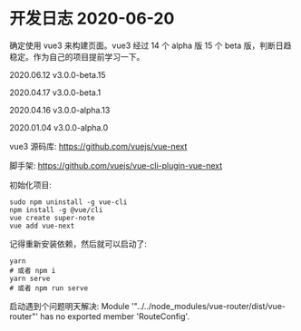 # 开发日志 2020-06-20

确定使用 vue3 来构建页面。vue3 经过 14 个 alpha 版 15 个 beta 版，判断日趋稳定。作为自己的项目提前学习一下。

2020.06.12 v3.0.0-beta.15

2020.04.17 v3.0.0-beta.1

2020.04.16 v3.0.0-alpha.13

2020.01.04 v3.0.0-alpha.0

vue3 源码库: https://github.com/vuejs/vue-next

脚手架: https://github.com/vuejs/vue-cli-plugin-vue-next

初始化项目:
```shell
sudo npm uninstall -g vue-cli
npm install -g @vue/cli
vue create super-note
vue add vue-next
```

记得重新安装依赖，然后就可以启动了:

```shell
yarn
# 或者 npm i
yarn serve
# 或者 npm run serve
```

启动遇到个问题明天解决:
Module '"../../node_modules/vue-router/dist/vue-router"' has no exported member 'RouteConfig'.
